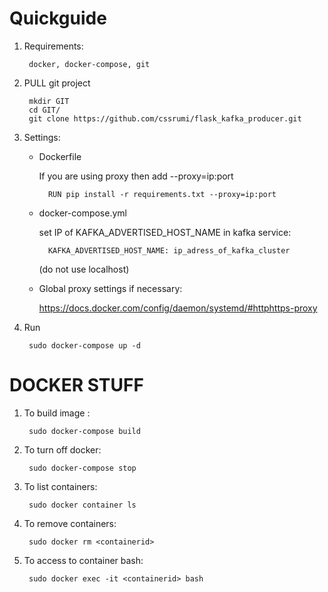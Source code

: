 # Quickguide

1. Requirements:

        docker, docker-compose, git

2. PULL git project  

        mkdir GIT  
        cd GIT/  
        git clone https://github.com/cssrumi/flask_kafka_producer.git

3. Settings:  

    * Dockerfile
     
        If you are using proxy then add --proxy=ip:port  
    
            RUN pip install -r requirements.txt --proxy=ip:port
    
    * docker-compose.yml
    
        set IP of KAFKA_ADVERTISED_HOST_NAME in kafka service:  
    
            KAFKA_ADVERTISED_HOST_NAME: ip_adress_of_kafka_cluster
            
        (do not use localhost)
    
    * Global proxy settings if necessary:
    
        https://docs.docker.com/config/daemon/systemd/#httphttps-proxy

4. Run

        sudo docker-compose up -d


# DOCKER STUFF
1. To build image :

        sudo docker-compose build

2. To turn off docker:

        sudo docker-compose stop

3. To list containers:

        sudo docker container ls

4. To remove containers:

        sudo docker rm <containerid>

5. To access to container bash:

        sudo docker exec -it <containerid> bash

